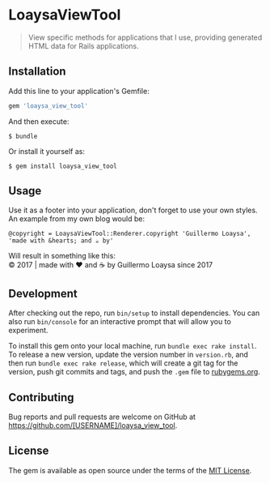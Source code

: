 # LoaysaViewTool

> View specific methods for applications that I use, providing generated HTML data for Rails applications.

## Installation

Add this line to your application's Gemfile:

```ruby
gem 'loaysa_view_tool'
```

And then execute:

    $ bundle

Or install it yourself as:

    $ gem install loaysa_view_tool

## Usage

Use it as a footer into your application, don't forget to use your own styles.  
An example from my own blog would be:
```
@copyright = LoaysaViewTool::Renderer.copyright 'Guillermo Loaysa', 'made with &hearts; and ☕️ by'
```

Will result in something like this:  
© 2017 | made with ♥ and ☕️ by Guillermo Loaysa since 2017
## Development

After checking out the repo, run `bin/setup` to install dependencies. You can also run `bin/console` for an interactive prompt that will allow you to experiment.

To install this gem onto your local machine, run `bundle exec rake install`. To release a new version, update the version number in `version.rb`, and then run `bundle exec rake release`, which will create a git tag for the version, push git commits and tags, and push the `.gem` file to [rubygems.org](https://rubygems.org).

## Contributing

Bug reports and pull requests are welcome on GitHub at https://github.com/[USERNAME]/loaysa_view_tool.

## License

The gem is available as open source under the terms of the [MIT License](http://opensource.org/licenses/MIT).
